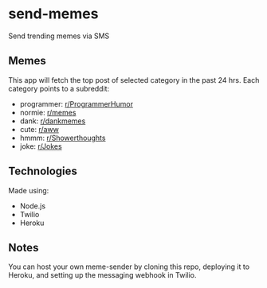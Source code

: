 # send-memes
Send trending memes via SMS

## Memes
This app will fetch the top post of selected category in the past 24 hrs. Each category points to a subreddit:
* programmer: [r/ProgrammerHumor](https://reddit.com/r/programmerhumor/)
* normie: [r/memes](https://reddit.com/r/memes/)
* dank: [r/dankmemes](https://reddit.com/r/dankmemes/)
* cute: [r/aww](https://reddit.com/r/aww/)
* hmmm: [r/Showerthoughts](https://www.reddit.com/r/Showerthoughts/)
* joke: [r/Jokes](https://www.reddit.com/r/Jokes/)

## Technologies
Made using:
* Node.js
* Twilio
* Heroku

## Notes
You can host your own meme-sender by cloning this repo, deploying it to Heroku, and setting up the messaging webhook in Twilio.

